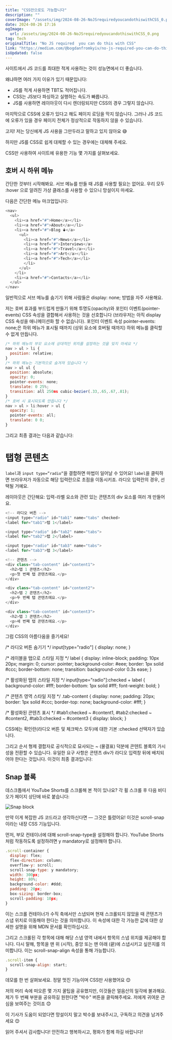 ```yaml
---
title: "CSS만으로도 가능합니다"
description: ""
coverImage: "/assets/img/2024-08-26-NoJSrequiredyoucandothiswithCSS_0.png"
date: 2024-08-26 17:16
ogImage: 
  url: /assets/img/2024-08-26-NoJSrequiredyoucandothiswithCSS_0.png
tag: Tech
originalTitle: "No JS required  you can do this with CSS"
link: "https://medium.com/@bogdanfromkyiv/no-js-required-you-can-do-this-with-css-e4635e40502c"
isUpdated: false
---
```



사이트에서 JS 코드를 최대한 적게 사용하는 것이 성능면에서 더 좋습니다.

왜냐하면 여러 가지 이유가 있기 때문입니다:

- JS를 적게 사용하면 TBT도 적어집니다.
- CSS는 JS보다 파싱하고 실행하는 속도가 빠릅니다.
- JS를 사용하면 레이아웃이 다시 렌더링되지만 CSS의 경우 그렇지 않습니다.

마지막으로 CSS에 오류가 있다고 해도 페이지 로딩을 막지 않습니다. 그러나 JS 코드에 오류가 있을 경우 페이지 전체가 정상적으로 작동하지 않을 수 있습니다.

<div class="content-ad"></div>

고지! 저는 당신에게 JS 사용을 그만두라고 말하고 있지 않아요 😅

하지만 JS를 CSS로 쉽게 대체할 수 있는 경우에는 대체해 주세요.

CSS만 사용하여 사이트에 유용한 기능 몇 가지를 살펴보세요.

## 호버 시 하위 메뉴

<div class="content-ad"></div>

간단한 것부터 시작해봐요. 서브 메뉴를 만들 때 JS를 사용할 필요는 없어요. 우리 모두 :hover 으로 알려진 가상 클래스를 사용할 수 있으니 망설이지 마세요.

다음은 간단한 메뉴 마크업입니다:

```js
<nav>
  <ul>
    <li><a href="#">Home</a></li>
    <li><a href="#">About</a></li>
    <li><a href="#">Blog 🠋</a>
      <ul>
        <li><a href="#">News</a></li>
        <li><a href="#">Interviews</a>
        <li><a href="#">Travel</a></li>
        <li><a href="#">Art</a></li>
        <li><a href="#">Tech</a></li>
        </li>
      </ul>
    </li>
    <li><a href="#">Contacts</a></li>
  </ul>
</nav>
```

일반적으로 서브 메뉴를 숨기기 위해 사람들은 display: none; 방법을 자주 사용해요.

<div class="content-ad"></div>

저는 호버 효과를 부드럽게 만들기 위해 투명도(opacity)와 포인터 이벤트(pointer-events) CSS 속성을 결합해서 사용하는 것을 선호합니다 (브라우저는 아직 display CSS 속성을 애니메이션화 할 수 없습니다). 포인터 이벤트 속성 pointer-events: none;은 하위 메뉴가 표시될 때까지 (상위 요소에 호버될 때까지) 하위 메뉴를 클릭할 수 없게 만듭니다.

```js
/* 하위 메뉴의 부모 요소에 상대적인 위치를 설정하는 것을 잊지 마세요 */
nav > ul > li {
  position: relative;
}
/* 하위 메뉴는 기본적으로 숨겨져 있습니다 */
nav > ul ul {
  position: absolute;
  opacity: 0;
  pointer-events: none;
  translate: 0 25%;
  transition: all 250ms cubic-bezier(.33,.65,.67,.81);
}
/* 호버 시 표시되도록 만듭니다 */
nav > ul > li:hover > ul {
  opacity: 1;
  pointer-events: all;
  translate: 0 0;
}
```

그리고 최종 결과는 다음과 같습니다:

# 탭형 콘텐츠

<div class="content-ad"></div>

`label`과 `input type=”radio”`을 결합하면 마법이 일어날 수 있어요! `label`을 클릭하면 브라우저가 자동으로 해당 입력란으로 초점을 이동시키죠. 라디오 입력란의 경우, 선택될 거예요.

레이아웃은 간단해요: 입력-라벨 요소와 관련 있는 콘텐츠의 div 요소를 여러 개 만들어요.

```js
<!-- 라디오 버튼 -->
<input type="radio" id="tab1" name="tabs" checked>
<label for="tab1">탭 1</label>

<input type="radio" id="tab2" name="tabs">
<label for="tab2">탭 2</label>

<input type="radio" id="tab3" name="tabs">
<label for="tab3">탭 3</label>

<!-- 콘텐츠 -->
<div class="tab-content" id="content1">
  <h2>탭 1 콘텐츠</h2>
  <p>첫 번째 탭 콘텐츠에요.</p>
</div>

<div class="tab-content" id="content2">
  <h2>탭 2 콘텐츠</h2>
  <p>두 번째 탭 콘텐츠에요.</p>
</div>

<div class="tab-content" id="content3">
  <h2>탭 3 콘텐츠</h2>
  <p>세 번째 탭 콘텐츠에요.</p>
</div>
```

그럼 CSS의 아름다움을 즐기세요!

<div class="content-ad"></div>


/* 라디오 버튼 숨기기 */
input[type="radio"] {
  display: none;
}

/* 레이블을 탭으로 스타일 지정 */
label {
  display: inline-block;
  padding: 10px 20px;
  margin: 0;
  cursor: pointer;
  background-color: #eee;
  border: 1px solid #ccc;
  border-bottom: none;
  transition: background-color 0.3s ease;
}

/* 활성화된 탭의 스타일 지정 */
input[type="radio"]:checked + label {
  background-color: #fff;
  border-bottom: 1px solid #fff;
  font-weight: bold;
}

/* 콘텐츠 영역 스타일 지정 */
.tab-content {
  display: none;
  padding: 20px;
  border: 1px solid #ccc;
  border-top: none;
  background-color: #fff;
}

/* 활성화된 콘텐츠 표시 */
#tab1:checked ~ #content1,
#tab2:checked ~ #content2,
#tab3:checked ~ #content3 {
  display: block;
}


CSS에는 확인란(라디오 버튼 및 체크박스 모두)에 대한 기본 :checked 선택자가 있습니다.

그리고 순서 형제 결합자로 공식적으로 묘사되는 ~ (물결표) 덕분에 콘텐트 블록의 가시성을 전환할 수 있습니다. 유일한 요구 사항은 콘텐츠 div가 라디오 입력창 뒤에 배치되어야 한다는 것입니다. 이것이 최종 결과입니다:


<div class="content-ad"></div>

## Snap 블록

데스크톱에서 YouTube Shorts를 스크롤해 본 적이 있나요? 각 휠 스크롤 후 다음 비디오가 페이지 상단에 바로 붙습니다:

![Snap block](/assets/img/2024-08-26-NoJSrequiredyoucandothiswithCSS_0.png)

만약 이게 복잡한 JS 코드라고 생각하신다면 — 그것은 틀렸어요! 이것은 scroll-snap이라는 내장 CSS 기능입니다.

<div class="content-ad"></div>

먼저, 부모 컨테이너에 대해 scroll-snap-type을 설정해야 합니다. YouTube Shorts처럼 작동하도록 설정하려면 y mandatory로 설정해야 합니다.

```js
.scroll-container {
  display: flex;
  flex-direction: column;
  overflow-y: scroll;
  scroll-snap-type: y mandatory;
  width: 300px;
  height: 80%;
  background-color: #ddd;
  padding: 20px;
  box-sizing: border-box;
  scroll-padding: 10px;
}
```

이는 스크롤 컨테이너가 수직 축에서만 스냅되며 현재 스크롤되지 않았을 때 콘텐츠가 스냅 위치로 이동해야 한다는 것을 의미합니다. 이 속성에 대한 각 가능한 값에 대한 상세한 설명을 위해 MDN 문서를 확인하십시오.

그리고 스크롤된 각 항목에 대해 해당 스냅 영역 내에서 항목의 스냅 위치를 제공해야 합니다. 다시 말해, 항목을 맨 위 (시작), 중앙 또는 맨 아래 (끝)에 스냅시키고 싶은지를 의미합니다. 이는 scroll-snap-align 속성을 통해 가능합니다.

<div class="content-ad"></div>

```js
.scroll-item {
  scroll-snap-align: start;
}
```

데모를 한 번 살펴보세요. 정말 멋진 기능이며 CSS만 사용했어요 😊

저의 머리 속에 떠오른 몇 가지 꿀팁을 공유했지만, 이것들은 얼음산의 일각에 불과해요. 제가 두 번째 부분을 공유하길 원한다면 "박수" 버튼을 클릭해주세요. 저에게 귀여운 관심을 보여주는 것이죠 😊

이 기사가 도움이 되었다면 망설이지 말고 박수를 보내주시고, 구독하고 의견을 남겨주세요 😊


<div class="content-ad"></div>

읽어 주셔서 감사합니다!
안전하고 행복하시고, 평화가 함께 하길 바랍니다!